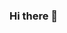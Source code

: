 ### Hi there 👋

<!--
**valentao/valentao** is a ✨ _special_ ✨ repository because its `README.md` (this file) appears on your GitHub profile.

Here are some ideas to get you started:

- 🔭 I’m currently working on Web Forms applications (from database over backend/frontend to deployment to the servers)
- 🌱 I’m currently learning about .NET Backend (API, Architectures, ...) and Azure DevOps
-->
